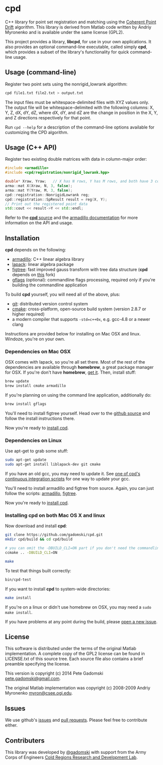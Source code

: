 # cpd

C++ library for point set registration and matching using the [Coherent Point
Drift](https://sites.google.com/site/myronenko/research/cpd) algorithm. This
library is derived from Matlab code written by Andriy Myronenko and is available
under the same license (GPL2).

This project provides a library, **libcpd**, for use in your own applications.
It also provides an optional command-line executable, called simply **cpd**,
which provides a subset of the library's functionality for quick command-line
usage.


## Usage (command-line)

Register two point sets using the nonrigid_lowrank algorithm:

```bash
cpd file1.txt file2.txt > output.txt
```

The input files must be whitespace-delimited files with XYZ values only. The
output file will be whitespace-delimited with the following columns: X, Y, Z,
dX, dY, dZ, where dX, dY, and dZ are the change in position in the X, Y, and Z
directions respectively for that point.

Run `cpd --help` for a description of the command-line options available for
customizing the CPD algorithm.


## Usage (C++ API)

Register two existing double matrices with data in column-major order:

```cpp
#include <armadillo>
#include <cpd/registration/nonrigid_lowrank.hpp>

double* Xraw, Yraw;   // X has N rows, Y has M rows, and both have 3 columns
arma::mat X(Xraw, N, 3, false);
arma::mat Y(Yraw, M, 3, false);
cpd::registration::NonrigidLowrank reg;
cpd::registration::SpResult result = reg(X, Y);
// Print out the registered point data
std::cout << result->Y << std::endl;
```

Refer to the [**cpd** source](https://github.com/gadomski/cpd) and the
[armadillo documentation](http://arma.sourceforge.net/docs.html) for more
information on the API and usage.


## Installation

**cpd** depends on the following:

- [armadillo](http://arma.sourceforge.net/): C++ linear algebra library
- [lapack](http://www.netlib.org/lapack/): linear algebra package
- [figtree](http://www.umiacs.umd.edu/~morariu/figtree/): fast improved gauss
  transform with tree data structure (**cpd** depends on
  [this](https://github.com/gadomski/figtree) fork)
- [gflags](https://code.google.com/p/gflags/) (optional): commandline flags
  processing, required only if you're building the commandline application

To build **cpd** yourself, you will need all of the above, plus:

- [git](http://git-scm.com/): distributed version control system
- [cmake](http://www.cmake.org/): cross-platform, open-source build system
  (version 2.8.7 or higher required)
- a modern compiler that supports `-std=c++0x`, e.g. gcc-4.8 or a newer clang

Instructions are provided below for installing on Mac OSX and linux. Windoze,
you're on your own.

### Dependencies on Mac OSX

OSX comes with lapack, so you're all set there. Most of the rest of the
dependencies are available through **homebrew**, a great package manager for OSX.
If you're don't have **homebrew**, [get it](http://brew.sh/). Then, install stuff:

```bash
brew update
brew install cmake armadillo
```

If you're planning on using the command line application, additionally do:

```bash
brew install gflags
```

You'll need to install figtree yourself. Head over to the [github
source](https://github.com/gadomski/figtree) and follow the install instructions
there.

Now you're ready to [install cpd](#installing-cpd-on-both-mac-os-x-and-linux).


### Dependencies on Linux

Use apt-get to grab some stuff:

```bash
sudo apt-get update
sudo apt-get install liblapack-dev git cmake
```

If you have an old gcc, you may need to update it. See [one of cpd's continuous
integration
scripts](https://github.com/gadomski/cpd/blob/master/scripts/install_compilers.sh)
for one way to update your gcc.

You'll need to install armadillo and figtree from source. Again, you can just
follow the scripts:
[armadillo](https://github.com/gadomski/cpd/blob/master/scripts/install_armadillo.sh),
[figtree](https://github.com/gadomski/cpd/blob/master/scripts/install_figtree.sh).

Now you're ready to [install cpd](#installing-cpd-on-both-mac-os-x-and-linux).


### Installing cpd on both Mac OS X and linux

Now download and install **cpd**:

```bash
git clone https://github.com/gadomski/cpd.git
mkdir cpd/build && cd cpd/build

# you can omit the -DBUILD_CLI=ON part if you don't need the commandline app
ccmake .. -DBUILD_CLI=ON

make
```

To test that things built correctly:

```bash
bin/cpd-test
```

If you want to install **cpd** to system-wide directories:

```bash
make install
```

If you're on a linux or didn't use homebrew on OSX, you may need a `sudo make
install`.

If you have problems at any point during the build, please [open a new
issue](https://github.com/gadomski/cpd/issues/new).


## License

This software is distributed under the terms of the original Matlab
implementation. A complete copy of the GPL2 license can be found in LICENSE.txt
of this source tree. Each source file also contains a brief preamble specifying
the license.

This version is copyright (c) 2014 Pete Gadomski <pete.gadomski@gmail.com>.

The original Matlab implementation was copyright (c) 2008-2009 Andriy Myronenko
<myron@csee.ogi.edu>.


## Issues

We use github's [issues](https://github.com/gadomski/cpd/issues) and [pull
requests](https://github.com/gadomski/cpd/pulls). Please feel free to contribute
either.


## Contributers

This library was developed by [@gadomski](https://github.com/gadomski) with
support from the Army Corps of Engineers [Cold Regions Research and Development
Lab](https://github.com/CRREL).
